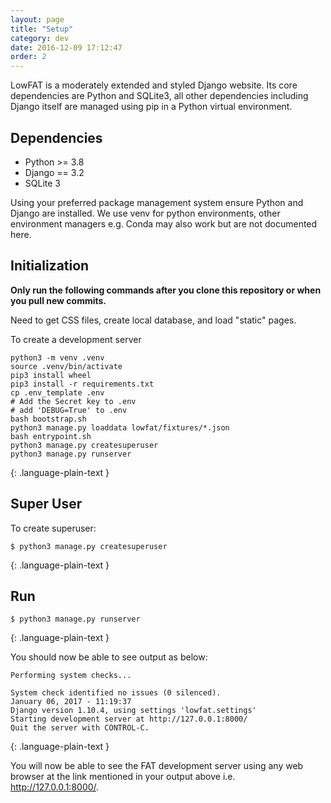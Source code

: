 ```yaml
---
layout: page
title: "Setup"
category: dev
date: 2016-12-09 17:12:47
order: 2
---
```


LowFAT is a moderately extended and styled Django website. Its core dependencies are Python and SQLite3, all other 
dependencies including Django itself are managed using pip in a Python virtual environment.

## Dependencies

- Python >= 3.8
- Django == 3.2 
- SQLite 3

Using your preferred package management system ensure Python and Django are installed. We use venv for python 
environments, other environment managers e.g. Conda may also work but are not documented here.

## Initialization

**Only run the following commands after you clone this repository
or when you pull new commits.**

Need to get CSS files, create local database, and load "static" pages.

To create a development server
~~~
python3 -m venv .venv
source .venv/bin/activate
pip3 install wheel
pip3 install -r requirements.txt
cp .env_template .env
# Add the Secret key to .env
# add 'DEBUG=True' to .env
bash bootstrap.sh
python3 manage.py loaddata lowfat/fixtures/*.json
bash entrypoint.sh
python3 manage.py createsuperuser
python3 manage.py runserver
~~~
{: .language-plain-text }

## Super User

To create superuser:

~~~
$ python3 manage.py createsuperuser
~~~
{: .language-plain-text }

## Run

~~~
$ python3 manage.py runserver
~~~
{: .language-plain-text }

You should now be able to see output as below:
  
~~~
Performing system checks...

System check identified no issues (0 silenced).
January 06, 2017 - 11:19:37
Django version 1.10.4, using settings 'lowfat.settings'
Starting development server at http://127.0.0.1:8000/
Quit the server with CONTROL-C.
~~~
{: .language-plain-text }

You will now be able to see the FAT development server using any web browser at the link mentioned in your output above 
i.e. http://127.0.0.1:8000/.